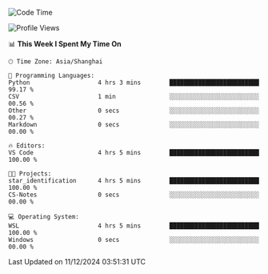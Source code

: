 <!--START_SECTION:waka-->
![Code Time](http://img.shields.io/badge/Code%20Time-2%2C139%20hrs%2032%20mins-blue)

![Profile Views](http://img.shields.io/badge/Profile%20Views-2-blue)

📊 **This Week I Spent My Time On** 

```text
🕑︎ Time Zone: Asia/Shanghai

💬 Programming Languages: 
Python                   4 hrs 3 mins        █████████████████████████   99.17 % 
CSV                      1 min               ░░░░░░░░░░░░░░░░░░░░░░░░░   00.56 % 
Other                    0 secs              ░░░░░░░░░░░░░░░░░░░░░░░░░   00.27 % 
Markdown                 0 secs              ░░░░░░░░░░░░░░░░░░░░░░░░░   00.00 % 

🔥 Editors: 
VS Code                  4 hrs 5 mins        █████████████████████████   100.00 % 

🐱‍💻 Projects: 
star_identification      4 hrs 5 mins        █████████████████████████   100.00 % 
CS-Notes                 0 secs              ░░░░░░░░░░░░░░░░░░░░░░░░░   00.00 % 

💻 Operating System: 
WSL                      4 hrs 5 mins        █████████████████████████   100.00 % 
Windows                  0 secs              ░░░░░░░░░░░░░░░░░░░░░░░░░   00.00 % 
```


 Last Updated on 11/12/2024 03:51:31 UTC
<!--END_SECTION:waka-->
